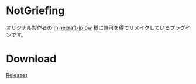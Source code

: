 # NotGriefing
オリジナル製作者の [minecraft-jp.pw](https://minecraft-jp.pw/) 様に許可を得てリメイクしているプラグインです。

# Download
[Releases](https://github.com/SimplyRin/NotGriefing/releases)
